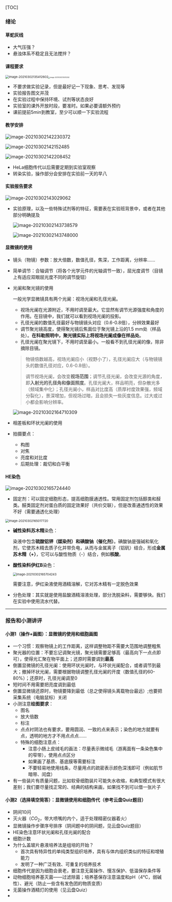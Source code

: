 [TOC]

### 绪论

#### 草蛇灰线

- 大气压强？
- 悬浊体系不稳定且无法搅拌？

#### 课程要求

<img src="细胞生物学实验.assets/image-20210302135412602.png" alt="image-20210302135412602" style="zoom: 67%;" /><img src="细胞生物学实验.assets/image-20210302135912392.png" alt="image-20210302135912392" style="zoom: 33%;" />

- 不要求做实验记录，但是最好记一下现象、思考、发现等
- 实验报告图文并茂
- 在实验过程中保持环境、试剂等状态良好
- 实验室的课外开放时段，要准时。如果必要请额外预约
- 课前提前5min到教室，至少可以顺一下实验流程

#### 教学安排

![image-20210302142230372](细胞生物学实验.assets/image-20210302142230372.png)



![image-20210302142152485](细胞生物学实验.assets/image-20210302142152485.png)

![image-20210302142208452](细胞生物学实验.assets/image-20210302142208452.png)

- HeLa细胞传代以后需要定期到实验室观察
- 转染实验，操作部分会安排在实验前一天的早八

#### 实验报告要求

![image-20210302143029062](细胞生物学实验.assets/image-20210302143029062.png)

- 实验原理，以及一些特殊试剂等的特征，需要表在实验班背景中，或者在其他部分明确提及

  ![image-20210302143738579](细胞生物学实验.assets/image-20210302143738579.png)

  ![image-20210302143748000](细胞生物学实验.assets/image-20210302143748000.png)

#### 显微镜的使用

- 镜头（物镜）参数：放大倍数，数值孔径，焦深，工作距离，分辨率……
- 简单调节：合轴调节（将各个光学元件的光轴调节一致），屈光度调节（目镜上有适应双眼屈光度不同的调节旋钮）

- 光阑和聚光镜的使用

  一般光学显微镜具有两个光阑：视场光阑和孔径光阑。

  - 视场光阑在光源附近，不用时调至最大。它显然有调节光源强度和角度的作用。在目镜中，我们就可以看到视场光阑的投影。
  - 孔径光阑的数值孔径最好与物镜镜头对应（0.6-0.8倍），分辨效果最好
  - 调节聚光镜高度，使得聚光镜后焦面位于聚光镜上沿的1.5 mm处（样品处）。**在科勒照明中，聚光镜实际上将视场光阑成像在样品处**。
  - 孔径光阑在聚光镜下，不用时调至最小。一般看不到孔径光阑的像，除非摘除目镜。

  > 物镜倍数越高，视场光阑应小（视野小了），孔径光阑应大（与物镜镜头的数值孔径对应，0.6-0.8倍）。
  >
  > 调节视场光阑，会改变**视场范围**；调节孔径光阑，会改变光源的角度，即**入射光的孔径角和像面照度**。孔径光阑大，样品明亮，但杂散光多（频域集中化）；孔径光阑小，样品对比度高（质厚衬度效果强，频域分裂化），景深增加，但视场过暗，且会损失一些灰度信息。过大或过小都会影响分辨率。

  ![image-20210302164710309](细胞生物学实验.assets/image-20210302164710309.png)

- 相差板和环状光阑的使用
- 拍摄要点：
  - 构图
  - 对焦
  - 亮度和对比度
  - 后期处理：裁切和白平衡

#### HE染色

![image-20210302165724440](细胞生物学实验.assets/image-20210302165724440.png)

- 固定剂：可以固定细胞形态，提高细胞膜通透性。常用固定剂包括醇类和醛类。醛类固定剂对蛋白质的固定效果好（共价交联），但是改善通透性的效果不好（需要通透化处理）

<img src="细胞生物学实验.assets/image-20210302165017720.png" alt="image-20210302165017720" style="zoom: 67%;" />

- **碱性染料苏木精**染色：

  染液中包含**硫酸铝钾（媒染剂）和碘酸钠（催化剂）**。碘酸钠是强碱和氧化剂，它使苏木精去质子化并带负电，从而与金属离子（铝矾）结合，形成**金属苏木精（+）**，它可以与酸性物质（-）结合，例如**核酸**。

- **酸性染料伊红B**染色：

  <img src="细胞生物学实验.assets/image-20210302165704243.png" alt="image-20210302165704243" style="zoom:67%;" />

  需要注意，伊红染液使用酒精溶解，它对苏木精有一定脱色效果

  

- 分色处理：其实就是使用盐酸酒精溶液处理，部分洗脱染料，需要够快。我们在实验中使用流水代替。

------

### 报告和小测讲评

#### 小测1（操作+画图）：显微镜的使用和细胞画图

- 一个习惯：观察物镜上的工作距离，这样调整物距不需要大范围地调整粗焦
- 聚光器的位置：不要忘记调聚光镜，聚光镜需要足够高（最高向下一点点即可），使得光汇聚在物平面上；还原时需要调到**最高**
- 倒置显微镜的孔径光阑：使用环状光阑时，与环状光阑配合，或者调节到最大；撤掉环状光阑，需要根据物镜调整孔径光阑的开度（数值孔径的60-80%）；还原时，孔径光阑调至0
- 短时间不用需要把亮度调到最低
- 倒置显微镜还原时，物镜要降到最低（总之使得镜头离载物台最远）;也要把采集系统（电脑鼠标）关闭
- 小测注意**绘图要求**：
  - 图名
  - 放大倍数
  - 标注
  - 点点衬阴法也有要求，要用圆润、一致的点来表示；染色的地方就要有点，透明的地方才不用点点点……
  - 特殊的细胞注意点：
    - 注意小肠上皮绒毛的画法：尽量表示微绒毛（游离面有一条染色集中的窄带），使用点点区分
    - 如果画了基质、基底膜等需要标注
    - 不要轻易地使用线条，尽量用点的疏密表示颜色深浅即可（例如肌节暗带、闰盘）
- 有一些装片有质量问题，比如软骨细胞装片可能失水收缩，和典型模式有很大差别；我们要尽量找正常的、经典的结构来画，如果找不到可以借一张片子

#### 小测2（选择填空简答）：显微镜使用和细胞传代（参考云盘Quiz题目）

- 阴间10问
- 灭火器（$CO_2$，带大喷嘴的内个，适于处理精密仪器着火）
- 显微镜操作步骤序号排序（阴间题中的阴间题，见云盘Quiz题目）
- HE染色注意环状光阑和孔径光阑的配合
- 细胞计数
- 为什么盖玻片悬液培养法是组培的开始？
  - 首次具有特异性的单纯类型组织培养，具有与体内组织类似的特征和增殖能力
  - 发明了一种广泛有效、可重复的培养技术
- 细胞传代是因为细胞会衰老，要注意无菌操作、慢冻保护、低温保存条件等
- 动物细胞培养基灭菌——过滤除菌；培养基保存注意温度和pH（4℃，弱碱性）、避光（防止一些含有发色团的物质变质）
- 无菌操作酒精灯的使用（见云盘Quiz）
- 